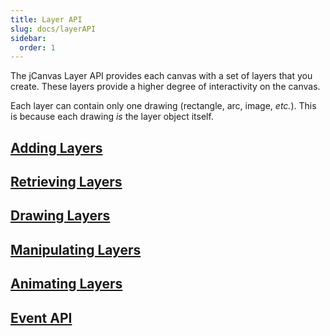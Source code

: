 ```yaml
---
title: Layer API
slug: docs/layerAPI
sidebar:
  order: 1
---
```


The jCanvas Layer API provides each canvas with a set of layers that you create. These layers provide a higher degree of interactivity on the canvas.

Each layer can contain only one drawing (rectangle, arc, image, *etc.*). This is because each drawing *is* the layer object itself.

## [Adding Layers](/docs/addLayers/)
## [Retrieving Layers](/docs/retrieveLayers/)
## [Drawing Layers](/docs/drawLayers/)
## [Manipulating Layers](/docs/manipulateLayers/)
## [Animating Layers](/docs/animateLayers/)
## [Event API](/docs/eventAPI/)
